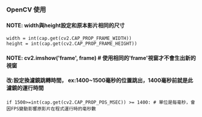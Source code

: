 ### OpenCV 使用

#### NOTE: width與height設定和原本影片相同的尺寸
```
width = int(cap.get(cv2.CAP_PROP_FRAME_WIDTH))
height = int(cap.get(cv2.CAP_PROP_FRAME_HEIGHT))
```

#### NOTE: cv2.imshow('frame', frame) # 使用相同的'frame'視窗才不會生出新的視窗

#### 改:設定換濾鏡跳轉時間， ex:1400~1500毫秒的位置跳出，1400毫秒前就是此濾鏡的運行時間
```
if 1500>=int(cap.get(cv2.CAP_PROP_POS_MSEC)) >= 1400: # 單位是每毫秒，會因FPS變動影響原影片在程式運行時的毫秒數
```


